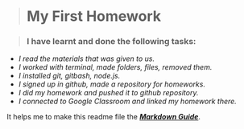 > # **My First Homework**

> ### I have learnt and done the following tasks:

- *I read the materials that was given to us.*
- *I worked with terminal, made folders, files, removed them.*
- *I installed git, gitbash, node.js.*
- *I signed up in github, made a repository for homeworks.*
- *I did my homework and pushed it to github repository.*
- *I connected to Google Classroom and linked my homework there.*

It helps me to make this readme file the ***[Markdown Guide](https://www.markdownguide.org)***.
